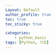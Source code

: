 ```yaml
---
Layout: Default
author_profile: true
toc: true
toc_sticky: true

categories:
    - python_basic
tags: [Python, 기초]
---
```


